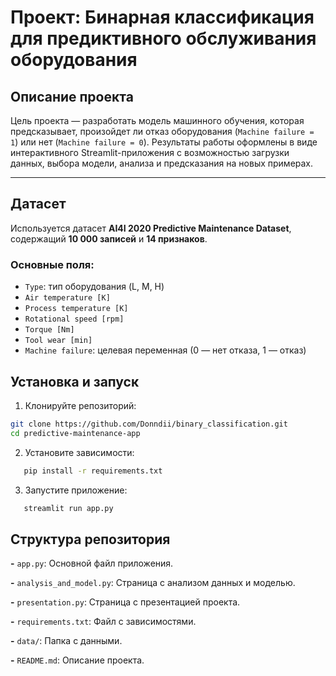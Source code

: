 # Проект: Бинарная классификация для предиктивного обслуживания оборудования

## Описание проекта

Цель проекта — разработать модель машинного обучения, которая предсказывает, произойдет ли отказ оборудования (`Machine failure = 1`) или нет (`Machine failure = 0`).
Результаты работы оформлены в виде интерактивного Streamlit-приложения с возможностью загрузки данных, выбора модели, анализа и предсказания на новых примерах.

---

## Датасет

Используется датасет **AI4I 2020 Predictive Maintenance Dataset**, содержащий **10 000 записей** и **14 признаков**.

### Основные поля:

- `Type`: тип оборудования (L, M, H)
- `Air temperature [K]`
- `Process temperature [K]`
- `Rotational speed [rpm]`
- `Torque [Nm]`
- `Tool wear [min]`
- `Machine failure`: целевая переменная (0 — нет отказа, 1 — отказ)

## Установка и запуск

1. Клонируйте репозиторий:

```bash
git clone https://github.com/Donndii/binary_classification.git
cd predictive-maintenance-app
```

2. Установите зависимости:

```bash
   pip install -r requirements.txt
```

3. Запустите приложение:

```bash
   streamlit run app.py
```

## Структура репозитория

**-** `app.py`: Основной файл приложения.

**-** `analysis_and_model.py`: Страница с анализом данных и моделью.

**-** `presentation.py`: Страница с презентацией проекта.

**-** `requirements.txt`: Файл с зависимостями.

**-** `data/`: Папка с данными.

**-** `README.md`: Описание проекта.

